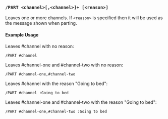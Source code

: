 <!-- This file contains a page fragment. Any changes will affect all pages that include it. -->

### `/PART <channel>[,<channel>]+ [<reason>]`

Leaves one or more channels. If `<reason>` is specified then it will be used as the message shown when parting.

#### Example Usage

Leaves \#channel with no reason:

```plaintext
/PART #channel
```

Leaves \#channel-one and \#channel-two with no reason:

```plaintext
/PART #channel-one,#channel-two
```

Leaves \#channel with the reason "Going to bed":

```plaintext
/PART #channel :Going to bed
```

Leaves \#channel-one and \#channel-two with the reason "Going to bed":

```plaintext
/PART #channel-one,#channel-two :Going to bed
```
